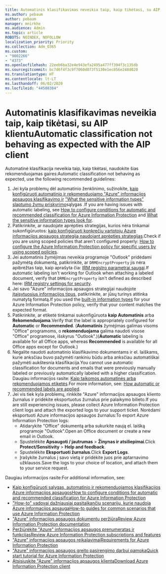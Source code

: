 ```yaml
---
title: Automatinis klasifikavimas neveikia taip, kaip tikėtasi, su AIP klientu
ms.author: pebaum
author: pebaum
manager: mnirkhe
ms.audience: Admin
ms.topic: article
ROBOTS: NOINDEX, NOFOLLOW
localization_priority: Priority
ms.collection: Adm_O365
ms.custom:
- "9002266"
- "4373"
ms.openlocfilehash: 22eeb6ba32e4e943efa2495a477ff394f3c135db
ms.sourcegitcommit: bc7d6f4f3c9f7060d073f5130e1ec856e248d020
ms.translationtype: HT
ms.contentlocale: lt-LT
ms.lasthandoff: 06/02/2020
ms.locfileid: "44508384"
---
```

# <a name="automatic-classification-not-behaving-as-expected-with-the-aip-client"></a><span data-ttu-id="d26bb-102">Automatinis klasifikavimas neveikia taip, kaip tikėtasi, su AIP klientu</span><span class="sxs-lookup"><span data-stu-id="d26bb-102">Automatic classification not behaving as expected with the AIP client</span></span>

<span data-ttu-id="d26bb-103">Automatinė klasifikacija neveikia taip, kaip tikėtasi, naudokite šias rekomenduojamas gaires:</span><span class="sxs-lookup"><span data-stu-id="d26bb-103">Automatic classification not behaving as expected, use the following recommended guidelines:</span></span>

1. <span data-ttu-id="d26bb-104">Jei kyla problemų dėl automatinio ženklinimo, sužinokite, [kaip konfigūruoti automatinio ir rekomenduojamo "Azure" informacijos apsaugos klasifikavimo ir](https://docs.microsoft.com/azure/information-protection/configure-policy-classification) ["What the sensitive information types" slaptumo žymų priskyrimo](https://docs.microsoft.com/microsoft-365/compliance/sensitive-information-type-entity-definitions)sąlygas .</span><span class="sxs-lookup"><span data-stu-id="d26bb-104">If you are having issues with automatic labeling, see [How to configure conditions for automatic and recommended classification for Azure Information Protection](https://docs.microsoft.com/azure/information-protection/configure-policy-classification) and [What the sensitive information types look for](https://docs.microsoft.com/microsoft-365/compliance/sensitive-information-type-entity-definitions).</span></span>
2. <span data-ttu-id="d26bb-105">Patikrinkite, ar naudojate aprėpties strategijas, kurios nėra tinkamai sukonfigūruotos: [kaip konfigūruoti konkrečių vartotojų Azure informacijos apsaugos strategiją naudojant aprėpties strategijas](https://docs.microsoft.com/azure/information-protection/configure-policy-scope).</span><span class="sxs-lookup"><span data-stu-id="d26bb-105">Check if you are using scoped policies that aren't configured properly: [How to configure the Azure Information Protection policy for specific users by using scoped policies](https://docs.microsoft.com/azure/information-protection/configure-policy-scope).</span></span>
3. <span data-ttu-id="d26bb-106">Jei automatinis žymėjimas neveikia programoje "Outlook" pridėdami pažymėtą dokumentą, patikrinkite, ar `DRMEncryptProperty` jis nėra apibrėžtas taip, kaip aprašyta čia: [IRM registro parametrai saugai](https://docs.microsoft.com/deployoffice/security/protect-sensitive-messages-and-documents-by-using-irm-in-office#office-2016-irm-registry-key-options).</span><span class="sxs-lookup"><span data-stu-id="d26bb-106">If automatic labeling isn't working for Outlook when attaching a labeled document, verify that `DRMEncryptProperty` isn't defined as described here: [IRM registry settings for security](https://docs.microsoft.com/deployoffice/security/protect-sensitive-messages-and-documents-by-using-irm-in-office#office-2016-irm-registry-key-options).</span></span>
4. <span data-ttu-id="d26bb-107">Jei savo "Azure" informacijos apsaugos strategijai naudojote [įtaisytuosius informacijos tipus,](https://support.office.com/article/What-the-sensitive-information-types-look-for-fd505979-76be-4d9f-b459-abef3fc9e86b) patikrinkite, ar jūsų turinys atitinka numatytą formatą.</span><span class="sxs-lookup"><span data-stu-id="d26bb-107">If you used the [built-in information types](https://support.office.com/article/What-the-sensitive-information-types-look-for-fd505979-76be-4d9f-b459-abef3fc9e86b) for your Azure Information Protection policy, verify that your content matches the expected format.</span></span>
5. <span data-ttu-id="d26bb-108">Patikrinkite, ar etiketė tinkamai sukonfigūruota **kaip Automatinis** arba **Rekomenduojama**.</span><span class="sxs-lookup"><span data-stu-id="d26bb-108">Verify that the label is appropriately configured for **Automatic** or **Recommended**.</span></span> <span data-ttu-id="d26bb-109">(**Automatinis** žymėjimas galimas visoms "Office" programoms, o **rekomenduojama** galima naudoti visose "Office" programose, išskyrus "Outlook".)</span><span class="sxs-lookup"><span data-stu-id="d26bb-109">(**Automatic** labeling is available for all Office apps, whereas **Recommended** is available for all Office apps except for Outlook.)</span></span>
6. <span data-ttu-id="d26bb-110">Negalite naudoti automatinio klasifikavimo dokumentams ir el. laiškams, kurie anksčiau buvo pažymėti rankiniu būdu arba anksčiau automatiškai pažymėti aukštesnia klasifikacija.</span><span class="sxs-lookup"><span data-stu-id="d26bb-110">You cannot use automatic classification for documents and emails that were previously manually labeled or previously automatically labeled with a higher classification.</span></span>  <span data-ttu-id="d26bb-111">Daugiau informacijos rasite: [Kaip taikomos automatinės arba rekomenduojamos etiketės](https://docs.microsoft.com/azure/information-protection/configure-policy-classification#how-automatic-or-recommended-labels-are-applied).</span><span class="sxs-lookup"><span data-stu-id="d26bb-111">For more information, see: [How automatic or recommended labels are applied](https://docs.microsoft.com/azure/information-protection/configure-policy-classification#how-automatic-or-recommended-labels-are-applied).</span></span>
7. <span data-ttu-id="d26bb-112">Jei vis tiek kyla problemų, rinkkite "Azure" informacijos apsaugos kliento žurnalus ir pridėkite eksportuotus žurnalus prie palaikymo bilieto.</span><span class="sxs-lookup"><span data-stu-id="d26bb-112">If you are still experiencing issues, please collect Azure Information Protection client logs and attach the exported logs to your support ticket.</span></span> <span data-ttu-id="d26bb-113">Norėdami eksportuoti Azure informacijos apsaugos žurnalus:</span><span class="sxs-lookup"><span data-stu-id="d26bb-113">To export Azure Information Protection logs:</span></span>
    - <span data-ttu-id="d26bb-114">Atidarykite "Office" dokumentą arba sukurkite naują el. laišką programoje "Outlook".</span><span class="sxs-lookup"><span data-stu-id="d26bb-114">Open an Office document or create a new email in Outlook.</span></span>
    - <span data-ttu-id="d26bb-115">Spustelėkite **Apsaugoti / jautrumas**  >  **Žinynas ir atsiliepimai**.</span><span class="sxs-lookup"><span data-stu-id="d26bb-115">Click **Protect/Sensitivity** > **Help and feedback**.</span></span>
    - <span data-ttu-id="d26bb-116">Spustelėkite **Eksportuoti žurnalus**.</span><span class="sxs-lookup"><span data-stu-id="d26bb-116">Click **Export Logs**.</span></span>
    - <span data-ttu-id="d26bb-117">Įrašykite žurnalus į savo vietą ir pridėkite juos prie aptarnavimo užklausos.</span><span class="sxs-lookup"><span data-stu-id="d26bb-117">Save the logs to your choice of location, and attach them to your service request.</span></span>

<span data-ttu-id="d26bb-118">Daugiau informacijos rasite:</span><span class="sxs-lookup"><span data-stu-id="d26bb-118">For additional information, see:</span></span>

- [<span data-ttu-id="d26bb-119">Kaip konfigūruoti sąlygas, automatinio ir rekomenduojamos klasifikacijos Azure informacijos apsaugos</span><span class="sxs-lookup"><span data-stu-id="d26bb-119">How to configure conditions for automatic and recommended classification for Azure Information Protection</span></span>](https://docs.microsoft.com/azure/information-protection/configure-policy-classification)
- [<span data-ttu-id="d26bb-120">"How-to" vadovai dažniausiai pasitaikančių scenarijų, kurie naudoja Azure informacijos apsauga</span><span class="sxs-lookup"><span data-stu-id="d26bb-120">How-to guides for common scenarios that use Azure Information Protection</span></span>](https://docs.microsoft.com/azure/information-protection/how-to-guides)
- [<span data-ttu-id="d26bb-121">"Azure" informacijos apsaugos dokumentų peržiūra</span><span class="sxs-lookup"><span data-stu-id="d26bb-121">Review Azure Information Protection documentation</span></span>](https://docs.microsoft.com/azure/information-protection/what-is-information-protection)
- [<span data-ttu-id="d26bb-122">Peržiūrėkite "Azure" informacijos apsaugos prenumeratas ir funkcijas</span><span class="sxs-lookup"><span data-stu-id="d26bb-122">Review Azure Information Protection subscriptions and features</span></span>](https://azure.microsoft.com/pricing/details/information-protection)
- [<span data-ttu-id="d26bb-123">"Azure" informacijos apsaugos reikalavimai</span><span class="sxs-lookup"><span data-stu-id="d26bb-123">Requirements for Azure Information Protection</span></span>](https://docs.microsoft.com/azure/information-protection/get-started/requirements)
- [<span data-ttu-id="d26bb-124">"Azure" informacijos apsaugos greito pasirengimo darbui pamoka</span><span class="sxs-lookup"><span data-stu-id="d26bb-124">Quick start tutorial for Azure Information Protection</span></span>](https://docs.microsoft.com/azure/information-protection/get-started/infoprotect-quick-start-tutorial)
- [<span data-ttu-id="d26bb-125">Atsisiųskite "Azure" informacijos apsaugos klientą</span><span class="sxs-lookup"><span data-stu-id="d26bb-125">Download Azure Information Protection client</span></span>](https://www.microsoft.com/download/details.aspx?id=53018)
